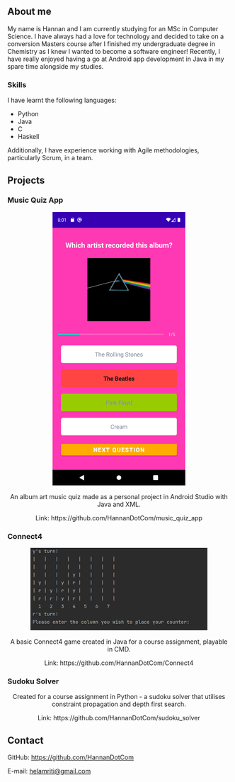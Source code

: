 ## About me

My name is Hannan and I am currently studying for an MSc in Computer Science. I have always had a love for technology and decided to take on a conversion Masters course after I finished my undergraduate degree in Chemistry as I knew I wanted to become a software engineer! Recently, I have really enjoyed having a go at Android app development in Java in my spare time alongside my studies.

### Skills

I have learnt the following languages:
- Python
- Java
- C
- Haskell

Additionally, I have experience working with Agile methodologies, particularly Scrum, in a team.

## Projects
### Music Quiz App
<p align="center"><img src="Screenshot_20220513_200110.png" width="300"></p>

<p align="center">An album art music quiz made as a personal project in Android Studio with Java and XML.</p>
<p align="center">Link: https://github.com/HannanDotCom/music_quiz_app</p>

### Connect4
<p align="center"><img src="connect4screenshot.png" width="400"></p>
<p align="center">A basic Connect4 game created in Java for a course assignment, playable in CMD. </p>
<p align="center">Link: https://github.com/HannanDotCom/Connect4</p>

### Sudoku Solver
<p align="center"> Created for a course assignment in Python - a sudoku solver that utilises constraint propagation and depth first search. </p>
<p align="center">Link: https://github.com/HannanDotCom/sudoku_solver</p>

## Contact

GitHub: https://github.com/HannanDotCom

E-mail: helamriti@gmail.com
